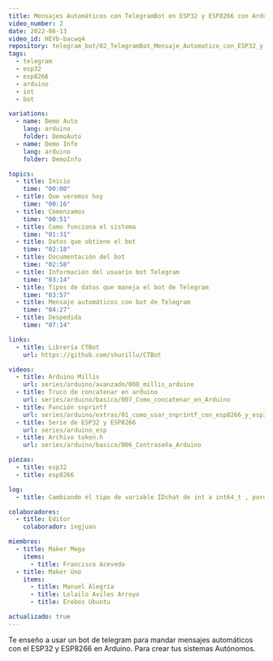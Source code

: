 ```yaml
---
title: Mensajes Automáticos con TelegramBot en ESP32 y ESP8266 con Arduino
video_number: 2
date: 2022-06-13
video_id: HEVb-bacwq4
repository: telegram_bot/02_TelegramBot_Mensaje_Automatico_con_ESP32_y_ESP8266
tags:
  - telegram
  - esp32
  - esp8266
  - arduino
  - iot
  - bot

variations:
  - name: Demo Auto
    lang: arduino
    folder: DemoAuto
  - name: Demo Info
    lang: arduino
    folder: DemoInfo

topics:
  - title: Inicio
    time: "00:00"
  - title: Que veremos hoy
    time: "00:16"
  - title: Comenzamos
    time: "00:51"
  - title: Como funciona el sistema
    time: "01:31"
  - title: Datos que obtiene el bot
    time: "02:18"
  - title: Documentación del bot
    time: "02:58"
  - title: Información del usuario bot Telegram
    time: "03:14"
  - title: Tipos de datos que maneja el bot de Telegram
    time: "03:57"
  - title: Mensaje automáticos con bot de Telegram
    time: "04:27"
  - title: Despedida
    time: "07:14"

links:
  - title: Librería CTBot
    url: https://github.com/shurillu/CTBot

videos:
  - title: Arduino Millis
    url: series/arduino/avanzado/008_millis_arduino
  - title: Truco de concatenar en arduino
    url: series/arduino/basico/007_Como_concatenar_en_Arduino
  - title: Función snprintf
    url: series/arduino/extras/01_como_usar_snprintf_con_esp8266_y_esp32
  - title: Serie de ESP32 y ESP8266
    url: series/arduino_esp
  - title: Archivo token.h
    url: series/arduino/basico/006_Contraseña_Arduino

piezas:
  - title: esp32
  - title: esp8266

log:
  - title: Cambiando el tipo de variable IDchat de int a int64_t , porque el tamaño del id puede ser mas grande que int 

colaboradores:
  - title: Editor
    colaborador: ingjuan

miembros:
  - title: Maker Mega
    items:
      - title: Francisco Acevedo
  - title: Maker Uno
    items:
      - title: Manuel Alegría
      - title: Lolailo Aviles Arroyo
      - title: Erebos Ubuntu

actualizado: true
---
```


Te enseño a usar un bot de telegram para mandar mensajes automáticos con el ESP32 y ESP8266 en Arduino. Para crear tus sistemas Autónomos.
